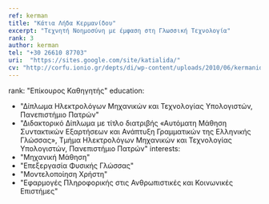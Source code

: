```yaml
---
ref: kerman
title: "Κάτια Λήδα Κερμανίδου"
excerpt: "Τεχνητή Νοημοσύνη με έμφαση στη Γλωσσική Τεχνολογία"
rank: 3
author: kerman
tel: "+30 26610 87703"
uri:  "https://sites.google.com/site/katialida/"
cv: "http://corfu.ionio.gr/depts/di/wp-content/uploads/2010/06/kermanidou_cv_gr_2011.pdf"
---
```


rank: "Επίκουρος Καθηγητής"
education:
  - "Δίπλωμα Ηλεκτρολόγων Μηχανικών και Τεχνολογίας Υπολογιστών, Πανεπιστήμιο Πατρών"
  - "Διδακτορικό Δίπλωμα με τίτλο διατριβής «Αυτόματη Μάθηση Συντακτικών Εξαρτήσεων και Ανάπτυξη Γραμματικών της Ελληνικής Γλώσσας», Τμήμα Ηλεκτρολόγων Μηχανικών και Τεχνολογίας Υπολογιστών, Πανεπιστήμιο Πατρών"
interests:
  - "Μηχανική Μάθηση"
  - "Επεξεργασία Φυσικής Γλώσσας"
  - "Μοντελοποίηση Χρήστη"
  - "Εφαρμογές Πληροφορικής στις Ανθρωπιστικές και Κοινωνικές Επιστήμες"
